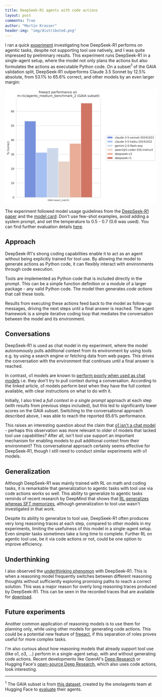 ```yaml
---
title: DeepSeek-R1 agents with code actions
layout: post
comments: True
author: "Martin Krasser"
header-img: "img/distributed.png"
---
```


I ran a quick [experiment](https://github.com/gradion-ai/freeact/blob/main/evaluation/README.md) investigating how DeepSeek-R1 performs on agentic tasks, despite not supporting tool use natively, and I was quite impressed by preliminary results. This experiment runs DeepSeek-R1 in a single-agent setup, where the model not only plans the actions but also formulates the actions as executable Python code. On a subset<sup>1</sup> of the GAIA validation split, DeepSeek-R1 outperforms Claude 3.5 Sonnet by 12.5% absolute, from 53.1% to 65.6% correct, and other models by an even larger margin:

![eval](/img/2025-02-05/deepseek-r1-eval.png)

The experiment followed model usage guidelines from the [DeepSeek-R1 paper](https://arxiv.org/abs/2501.12948) and the [model card](https://huggingface.co/deepseek-ai/DeepSeek-R1#usage-recommendations): Don't use few-shot examples, avoid adding a system prompt, and set the temperature to 0.5 - 0.7 (0.6 was used). You can find further evaluation details [here](https://github.com/gradion-ai/freeact/blob/main/evaluation/README.md).

## Approach

DeepSeek-R1's strong coding capabilities enable it to act as an agent without being explicitly trained for tool use. By allowing the model to generate actions as Python code, it can flexibly interact with environments through code execution.

Tools are implemented as Python code that is included directly in the prompt. This can be a simple function definition or a module of a larger package - any valid Python code. The model then generates *code actions* that call these tools.

Results from executing these actions feed back to the model as follow-up messages, driving the next steps until a final answer is reached. The agent framework is a simple iterative coding loop that mediates the conversation between the model and its environment.

## Conversations

DeepSeek-R1 is used as chat model in my experiment, where the model autonomously pulls additional context from its environment by using tools e.g. by using a search engine or fetching data from web pages. This drives the conversation with the environment that continues until a final answer is reached.

In contrast, o1 models are known to [perform poorly when used as chat models](https://www.latent.space/p/o1-skill-issue) i.e. they don't try to pull context during a conversation. According to the linked article, o1 models perform best when they have the full context available, with clear instructions on what to do with it.

Initially, I also tried a *full context in a single prompt* approach at each step (with results from previous steps included), but this led to significantly lower scores on the GAIA subset. Switching to the conversational approach described above, I was able to reach the reported 65.6% performance.

This raises an interesting question about the claim that [o1 isn't a chat model](https://www.latent.space/p/o1-skill-issue) - perhaps this observation was more relevant to older o1 models that lacked tool use capabilities? After all, isn't tool use support an important mechanism for enabling models to pull additional context from their environment? This conversational approach certainly seems effective for DeepSeek-R1, though I still need to conduct similar experiments with o1 models.

## Generalization

Although DeepSeek-R1 was mainly trained with RL on math and coding tasks, it is remarkable that generalization to agentic tasks with tool use via code actions works so well. This ability to generalize to agentic tasks reminds of recent research by DeepMind that shows that [RL generalizes whereas SFT memorizes](https://arxiv.org/abs/2501.17161), although generalization to tool use wasn't investigated in that work.

Despite its ability to generalize to tool use, DeepSeek-R1 often produces very long reasoning traces at each step, compared to other models in my experiments, limiting the usefulness of this model in a single-agent setup. Even simpler tasks sometimes take a long time to complete. Further RL on agentic tool use, be it via code actions or not, could be one option to improve efficiency.

## Underthinking

I also observed the [underthinking phenomon](https://arxiv.org/abs/2501.18585) with DeepSeek-R1. This is when a reasoning model frequently switches between different reasoning thoughts without sufficiently exploring promising paths to reach a correct solution. This was a major reason for overly long reasoning traces produced by DeepSeek-R1. This can be seen in the recorded traces that are available for [download](https://github.com/user-attachments/files/18655103/evaluation-results-agents-5_medium_benchmark_2.zip).

## Future experiments

Another common application of reasoning models is to use them for planning only, while using other models for generating code actions. This could be a potential new feature of [freeact](https://github.com/gradion-ai/freeact), if this separation of roles proves useful for more complex tasks.

I'm also curious about how reasoning models that already support tool use (like o1, o3, ...) perform in a single-agent setup, with and without generating code actions. Recent developments like OpenAI's [Deep Research](https://openai.com/index/introducing-deep-research/) or Hugging Face's [open-source Deep Research](https://huggingface.co/blog/open-deep-research), which also uses code actions, look interesting.

---

<sup>1</sup> The GAIA subset is from [this dataset](https://huggingface.co/datasets/m-ric/agents_medium_benchmark_2), created by the smolagents team at Hugging Face to [evaluate](https://huggingface.co/blog/smolagents#how-strong-are-open-models-for-agentic-workflows) their agents. 
